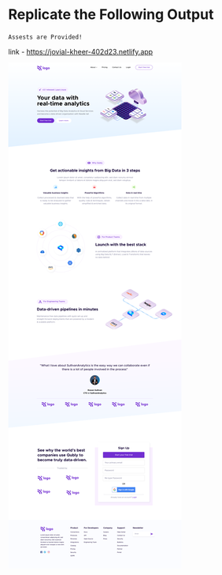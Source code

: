 # Replicate the Following Output

`Assests are Provided!`

link - https://jovial-kheer-402d23.netlify.app

![Project 6](./Data%20Analytics%20Landing%20page.png)
